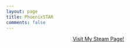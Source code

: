 ```yaml
---
layout: page
title: PhoenixSTAR
comments: false
---
```

<center><a href="http://steamcommunity.com/profiles/76561198117073537/">Visit My Steam Page!</a></center>